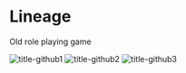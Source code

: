 # Lineage
 Old role playing game

![title-github1](https://user-images.githubusercontent.com/118581887/204130156-7d4eb904-3880-41ff-8743-d11d0f0c67a1.jpg)
![title-github2](https://user-images.githubusercontent.com/118581887/204130167-1cf2074a-8637-4ade-9929-f3ff7170dc8a.jpg)
![title-github3](https://user-images.githubusercontent.com/118581887/204130173-286254c0-3d2e-407a-95ac-8a6b668357f0.jpg)
